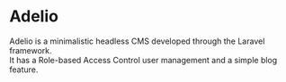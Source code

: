 # Adelio
Adelio is a minimalistic headless CMS developed through the Laravel framework.   
It has a Role-based Access Control  user management and a simple blog feature.
